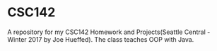 # CSC142
A repository for my CSC142 Homework and Projects(Seattle Central - Winter 2017 by Joe Hueffed). The class teaches OOP with Java.

